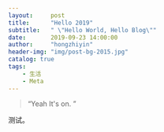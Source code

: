```yaml
---
layout:     post
title:      "Hello 2019"
subtitle:   " \"Hello World, Hello Blog\""
date:       2019-09-23 14:00:00
author:     "hongzhiyin"
header-img: "img/post-bg-2015.jpg"
catalog: true
tags:
    - 生活
    - Meta
---
```


> “Yeah It's on. ”


测试。